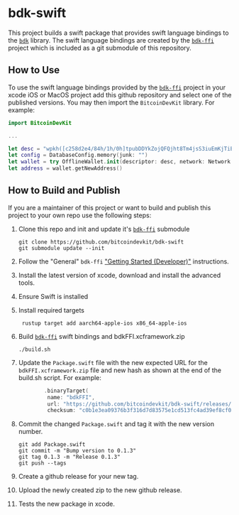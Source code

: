 # bdk-swift

This project builds a swift package that provides swift language bindings to the [`bdk`] 
library. The swift language bindings are created by the [`bdk-ffi`] project which is 
included as a git submodule of this repository. 

## How to Use

To use the swift language bindings provided by the [`bdk-ffi`] project in your xcode iOS 
or MacOS project add this github repository and select one of the published versions. You 
may then import the `BitcoinDevKit` library. For example:

```swift
import BitcoinDevKit

...

let desc = "wpkh([c258d2e4/84h/1h/0h]tpubDDYkZojQFQjht8Tm4jsS3iuEmKjTiEGjG6KnuFNKKJb5A6ZUCUZKdvLdSDWofKi4ToRCwb9poe1XdqfUnP4jaJjCB2Zwv11ZLgSbnZSNecE/0/*)"
let config = DatabaseConfig.memory(junk: "")
let wallet = try OfflineWallet.init(descriptor: desc, network: Network.regtest, databaseConfig: config)
let address = wallet.getNewAddress()
```

## How to Build and Publish

If you are a maintainer of this project or want to build and publish this project to your 
own repo use the following steps:

1. Clone this repo and init and update it's [`bdk-ffi`] submodule
   ```shell
   git clone https://github.com/bitcoindevkit/bdk-swift
   git submodule update --init
   ```

1. Follow the "General" `bdk-ffi` ["Getting Started (Developer)"] instructions.

1. Install the latest version of xcode, download and install the advanced tools.

1. Ensure Swift is installed

1. Install required targets
   ```shell
    rustup target add aarch64-apple-ios x86_64-apple-ios
    ```
    
1. Build [`bdk-ffi`] swift bindings and bdkFFI.xcframework.zip
   ```shell
   ./build.sh
   ```

1. Update the `Package.swift` file with the new expected URL for the 
   `bdkFFI.xcframework.zip` file and new hash as shown at the end of the build.sh script.
   For example: 
   ```swift
           .binaryTarget(
            name: "bdkFFI",
            url: "https://github.com/bitcoindevkit/bdk-swift/releases/download/0.1.3/bdkFFI.xcframework.zip",
            checksum: "c0b1e3ea09376b3f316d7d83575e1cd513fc4ad39ef8cf01120a3a1d7757fb97"),
   ```
1. Commit the changed `Package.swift` and tag it with the new version number.
   ```shell
   git add Package.swift
   git commit -m "Bump version to 0.1.3"
   git tag 0.1.3 -m "Release 0.1.3"
   git push --tags
   ```

1. Create a github release for your new tag.

1. Upload the newly created zip to the new github release.

1. Tests the new package in xcode.

[`bdk`]: https://github.com/bitcoindevkit/bdk
[`bdk-ffi`]: https://github.com/bitcoindevkit/bdk-ffi
["Getting Started (Developer)"]: https://github.com/bitcoindevkit/bdk-ffi#getting-started-developer
